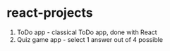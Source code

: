 # react-projects

1) ToDo app - classical ToDo app, done with React
2) Quiz game app - select 1 answer out of 4 possible
